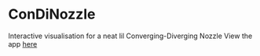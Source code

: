 # ConDiNozzle
Interactive visualisation for a neat lil Converging-Diverging Nozzle
View the app [here](https://share.streamlit.io/raihaan123/condinozzle/main/condi.py)